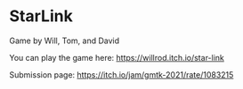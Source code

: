 # StarLink
Game by Will, Tom, and David

You can play the game here: https://willrod.itch.io/star-link

Submission page: https://itch.io/jam/gmtk-2021/rate/1083215
